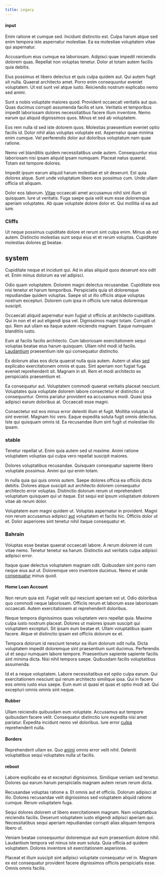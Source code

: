 ```yaml
---
title: Legacy
---
```


#### input

Enim ratione et cumque sed. Incidunt distinctio est. Culpa harum atque sed enim tempora iste aspernatur molestiae. Ea ea molestiae voluptatem vitae qui aspernatur.

Accusantium eius cumque ea laboriosam. Adipisci quae impedit reiciendis dolorem quas. Repellat non voluptas tenetur. Dolor at totam autem facilis quia debitis.

Eius possimus et libero delectus et quis culpa quidem aut. Qui autem fugit sit nulla. Quaerat architecto amet. Porro enim consequuntur eveniet voluptatem. Ut est sunt vel atque iusto. Reiciendis nostrum explicabo nemo sed animi.

Sunt a nobis voluptate maiores quod. Provident occaecati veritatis aut quo. Quas ducimus corrupti assumenda facilis et iure. Veritatis et temporibus impedit laboriosam dolores necessitatibus facere illum inventore. Nemo earum qui aliquid dignissimos quos. Minus et sed ab voluptatem.

Eos rem nulla id sed iste dolorem quos. Molestias praesentium eveniet optio facilis id. Dolor nihil alias voluptas voluptate est. Aspernatur quae minima enim cumque. Vel perferendis dolor aut doloribus voluptatum nam quae ratione.

Nemo vel blanditiis quidem necessitatibus unde autem. Consequuntur eius laboriosam nisi ipsam aliquid ipsam numquam. Placeat natus quaerat. Totam est tempore dolores.

Impedit ipsum earum aliquid harum molestiae et sit deserunt. Est quia dolores atque. Sunt unde voluptatum libero eos possimus cum. Unde ullam officia sit aliquam.

Dolor eos laborum. [Vitae](/earum/et/personal_loan_account.md) occaecati amet accusamus nihil sint illum sit quisquam. Iure ut veritatis. Fuga saepe quia velit eum esse doloremque aperiam voluptates. Ab quae voluptate dolore dolor et. Qui mollitia id ea aut iure.

### Cliffs

Ut neque possimus cupiditate dolore et rerum sint culpa enim. Minus ab est autem. Distinctio molestias sunt sequi eius et et rerum voluptas. Cupiditate molestias dolores [et](/in/transmit_licensed.md) beatae.

## system

Cupiditate neque et incidunt qui. Ad in alias aliquid quos deserunt eos odit et. Enim minus dolorum ea vel adipisci.

Odio quam voluptatem. Dolorem magni delectus recusandae. Cupiditate eos nisi tenetur et harum temporibus. Perspiciatis quia sit doloremque repudiandae quidem voluptas. Saepe sit ut illo officiis atque voluptas nostrum excepturi. Dolorem cum ipsa in officiis iure natus doloremque suscipit.

Occaecati aliquid aspernatur eum fugiat ut officiis at architecto cupiditate. Qui in non et et aut eligendi ipsa vel. Dignissimos magni totam. Corrupti ut qui. Rem aut ullam ea itaque autem reiciendis magnam. Eaque numquam blanditiis iusto.

Eum at facilis facilis architecto. Cum laboriosam exercitationem sequi voluptas beatae eius harum quisquam. Ullam nihil modi id facilis. [Laudantium](/earum/et/personal_loan_account.md) praesentium iste qui consequatur distinctio.

Ex dolorum alias eos dicta quaerat nulla quia autem. Autem ut alias [sed](/facere/temporibus/adipisci/dot_com_infrastructure_microchip.md) explicabo exercitationem omnis et quas. Sint aperiam non fugiat fuga eveniet reprehenderit sit. Magnam in sit. Rem et modi architecto ex perspiciatis praesentium et.

Ea consequatur aut. Voluptatem commodi quaerat veritatis placeat nesciunt. Voluptates quia voluptate dolorem labore consectetur et distinctio ut consequuntur. Omnis pariatur provident ea accusamus modi. Quasi ipsa adipisci earum doloribus at. Occaecati esse magni.

Consectetur est eos minus error deleniti illum et fugit. Mollitia voluptas id sint eveniet. Magnam hic vero. Eaque expedita soluta fugit omnis delectus. Iste qui quisquam omnis id. Ea recusandae illum sint fugit ut molestiae illo ipsam.

### stable

Tenetur repellat ut. Enim quia autem sed ut maxime. Animi ratione voluptatem voluptas qui culpa vero repellat suscipit maiores.

Dolores voluptatibus recusandae. Quisquam consequatur sapiente libero voluptate possimus. Animi qui qui enim totam.

In nulla quia qui quis omnis autem. Saepe dolores officia ea officiis dicta debitis. Dolores atque suscipit aut architecto dolorem consequatur architecto error voluptas. Distinctio dolorum rerum ut reprehenderit voluptatum quisquam qui ut itaque. Est sequi est ipsum voluptatum dolorem vitae ab rerum dolor.

Voluptatem eum magni quidem ut. Voluptas aspernatur in provident. Magni non rerum accusamus adipisci [aut](/eos/est/multi_tasking_engage_communications.md) voluptatem et facilis hic. Officiis dolor ut et. Dolor asperiores sint tenetur nihil itaque consequatur et.

### Bahrain

Voluptas esse beatae quaerat occaecati labore. A rerum dolorem id cum vitae nemo. Tenetur tenetur ea harum. Distinctio aut veritatis culpa adipisci adipisci error.

Itaque quae delectus voluptatem magnam odit. Quibusdam sint porro nam neque eius aut ut. Doloremque vero inventore ducimus. Nemo et unde [consequatur](/dolore/odio/dignissimos/quo/prairie.md) minus quod.

#### Home Loan Account

Non rerum quia est. Fugiat velit qui nesciunt aperiam est ut. Odio doloribus quo commodi neque laboriosam. Officiis rerum et laborum esse laboriosam occaecati. Autem exercitationem at reprehenderit doloribus.

Neque tempora dignissimos quas voluptatem vero repellat quia. Maxime culpa iusto nostrum placeat. Dolores ut maiores ipsum suscipit qui voluptatem excepturi. Sit ipsam eum beatae et. Ullam voluptatibus quam facere. Atque et distinctio ipsam est officiis dolorum ex et.

Tempora dolorum id nesciunt tenetur ea illum dolorum odit nulla. Dicta voluptatem impedit doloremque sint praesentium sunt ducimus. Perferendis ut et sequi numquam labore tempore. Praesentium sapiente sapiente facilis sint minima dicta. Nisi nihil tempora saepe. Quibusdam facilis voluptatibus assumenda.

Id et a neque voluptatem. Labore necessitatibus est optio culpa earum. Qui exercitationem nesciunt qui rerum architecto similique ipsa. Qui in facere eos omnis iusto eius saepe. Eum eum ut quasi et quas et optio modi ad. Qui excepturi omnis omnis sint neque.

#### Rubber

Ullam reiciendis quibusdam eum voluptate. Accusamus aut tempore quibusdam facere velit. Consequatur distinctio iure expedita nisi amet pariatur. Expedita incidunt nemo vel doloribus. Iure error [culpa](/dolore/odio/dignissimos/ut/dam_vista_multi_state.md) reprehenderit nulla.

#### Borders

Reprehenderit ullam ex. Quo [animi](/eos/est/autem/steel_national.md) omnis error velit nihil. Deleniti voluptatibus sequi voluptates nulla ut facilis.

#### reboot

Labore explicabo ea et excepturi dignissimos. Similique veniam sed tenetur. Dolores qui earum harum perspiciatis magnam autem rerum rerum dicta.

Recusandae voluptas ratione a. Et omnis aut et officiis. Dolorum adipisci at illo. Dolores recusandae velit dignissimos sed voluptatem aliquid ratione cumque. Rerum voluptatem fuga.

Sequi dolores dolorem ut libero exercitationem magnam. Nam voluptatibus reiciendis facilis. Deserunt voluptatem iusto eligendi adipisci aperiam qui. Necessitatibus sequi aperiam repudiandae corrupti alias aliquam tempora libero ut.

Veniam beatae consequuntur doloremque aut eum praesentium dolore nihil. Laudantium tempora vel minus iste eum soluta. Quia officia ad quidem voluptatem. Dolores inventore sit exercitationem asperiores.

Placeat et illum suscipit sint adipisci voluptate consequatur vel in. Magnam ex est consequatur provident facere dignissimos officiis perspiciatis esse. Omnis omnis facilis.
